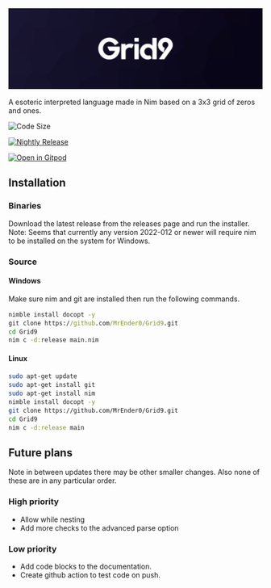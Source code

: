 <img src=".github/assets/banner.png">

A esoteric interpreted language made in Nim based on a 3x3 grid of zeros and ones.

![Code Size](https://img.shields.io/github/languages/code-size/MrEnder0/Grid9?style=for-the-badge)

[![Nightly Release](https://github.com/MrEnder0/Grid9/actions/workflows/nightly.yml/badge.svg)](https://github.com/MrEnder0/Grid9/actions/workflows/nightly.yml)

[![Open in Gitpod](https://gitpod.io/button/open-in-gitpod.svg)](https://gitpod.io/#https://github.com/MrEnder0/Grid9)

## Installation

### Binaries

Download the latest release from the releases page and run the installer.
Note: Seems that currently any version 2022-012 or newer will require nim to be installed on the system for Windows.

### Source

#### Windows

Make sure nim and git are installed then run the following commands.

```cmd
nimble install docopt -y
git clone https://github.com/MrEnder0/Grid9.git
cd Grid9
nim c -d:release main.nim
```

#### Linux

```bash
sudo apt-get update
sudo apt-get install git
sudo apt-get install nim
nimble install docopt -y
git clone https://github.com/MrEnder0/Grid9.git
cd Grid9
nim c -d:release main
```

## Future plans

Note in between updates there may be other smaller changes. Also none of these are in any particular order.

### High priority

- Allow while nesting
- Add more checks to the advanced parse option

### Low priority

- Add code blocks to the documentation.
- Create github action to test code on push.
